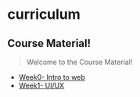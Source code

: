 # curriculum


## Course Material!

  

> Welcome to the Course Material!
 - [Week0- Intro to web ](/course-material/Week0)
 - [Week1- UI/UX](/course-material/Week1)
